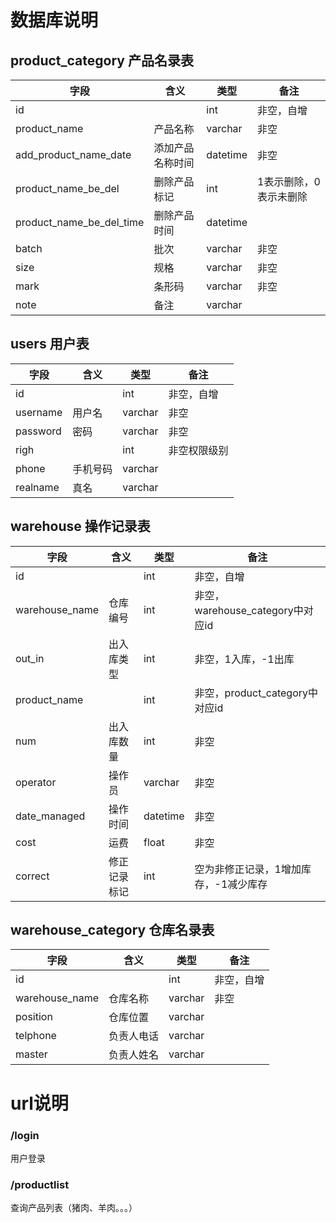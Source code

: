 # 数据库说明
## product_category 产品名录表
字段 | 含义 | 类型 | 备注 
---|---|---|---|
id |   | int | 非空，自增 | 
product_name | 产品名称 | varchar | 非空
add_product_name_date | 添加产品名称时间 | datetime | 非空
product_name_be_del  | 删除产品标记 | int | 1表示删除，0表示未删除
product_name_be_del_time | 删除产品时间 | datetime | 
batch | 批次 | varchar | 非空
size  | 规格 | varchar | 非空
mark  | 条形码 | varchar | 非空
note  | 备注  | varchar  | 

## users 用户表
字段 | 含义 | 类型 | 备注 
---|---|---|---|
id |   | int | 非空，自增
username | 用户名 | varchar | 非空
password | 密码   | varchar | 非空
righ     |        | int     | 非空权限级别
phone    | 手机号码 | varchar | 
realname | 真名   | varchar | 

## warehouse 操作记录表
字段 | 含义 | 类型 | 备注 
---|---|---|---|
id |   | int | 非空，自增
warehouse_name | 仓库编号 | int | 非空，warehouse_category中对应id
out_in | 出入库类型 | int | 非空，1入库，-1出库
product_name |   | int | 非空，product_category中对应id
num | 出入库数量 | int | 非空
operator | 操作员 | varchar | 非空
date_managed | 操作时间 | datetime | 非空
cost | 运费 | float | 非空
correct | 修正记录标记 | int | 空为非修正记录，1增加库存，-1减少库存

## warehouse_category 仓库名录表
字段 | 含义 | 类型 | 备注 
---|---|---|---|
id |   | int | 非空，自增
warehouse_name | 仓库名称 | varchar | 非空
position | 仓库位置 | varchar | 
telphone | 负责人电话 | varchar | 
master | 负责人姓名 | varchar | 

# url说明
### /login
用户登录 

### /productlist
查询产品列表（猪肉、羊肉。。。）
